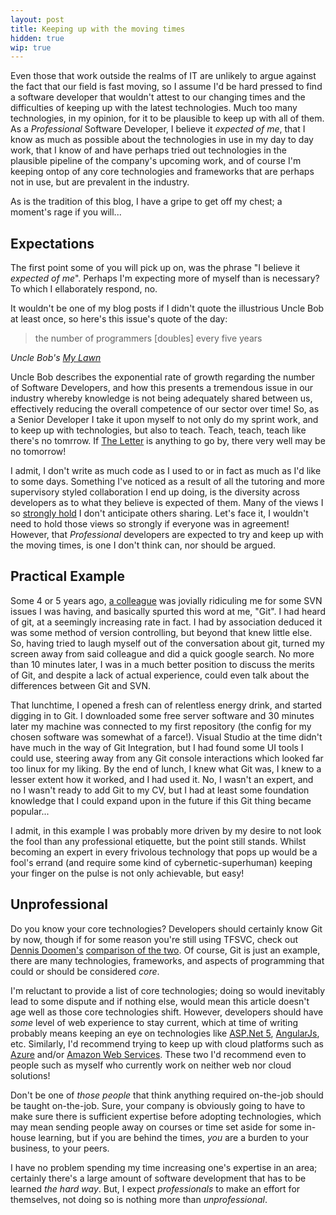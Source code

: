 ```yaml
---
layout: post
title: Keeping up with the moving times
hidden: true
wip: true
---
```


Even those that work outside the realms of IT are unlikely to argue against the fact that our field is fast moving, so I assume I'd be hard pressed to find a software developer that wouldn't attest to our changing times and the difficulties of keeping up with the latest technologies. Much too many technologies, in my opinion, for it to be plausible to keep up with all of them. As a _Professional_ Software Developer, I believe it _expected of me_, that I know as much as possible about the technologies in use in my day to day work, that I know of and have perhaps tried out technologies in the plausible pipeline of the company's upcoming work, and of course I'm keeping ontop of any core technologies and frameworks that are perhaps not in use, but are prevalent in the industry.

As is the tradition of this blog, I have a gripe to get off my chest; a moment's rage if you will...

## Expectations

The first point some of you will pick up on, was the phrase "I believe it _expected of me_". Perhaps I'm expecting more of myself than is necessary? To which I ellaborately respond, no.

It wouldn't be one of my blog posts if I didn't quote the illustrious Uncle Bob at least once, so here's this issue's quote of the day:

> the number of programmers [doubles] every five years

_Uncle Bob's [My Lawn](http://blog.cleancoder.com/uncle-bob/2014/06/20/MyLawn.html)_

Uncle Bob describes the exponential rate of growth regarding the number of Software Developers, and how this presents a tremendous issue in our industry whereby knowledge is not being adequately shared between us, effectively reducing the overall competence of our sector over time! So, as a Senior Developer I take it upon myself to not only do my sprint work, and to keep up with technologies, but also to teach. Teach, teach, teach like there's no tomrrow. If [The Letter](https://blog.8thlight.com/uncle-bob/2012/01/12/The-Letter.html) is anything to go by, there very well may be no tomorrow!

I admit, I don't write as much code as I used to or in fact as much as I'd like to some days. Something I've noticed as a result of all the tutoring and more supervisory styled collaboration I end up doing, is the diversity across developers as to what they believe is expected of them. Many of the views I so [strongly hold](http://blog.codinghorror.com/strong-opinions-weakly-held/) I don't anticipate others sharing. Let's face it, I wouldn't need to hold those views so strongly if everyone was in agreement! However, that _Professional_ developers are expected to try and keep up with the moving times, is one I don't think can, nor should be argued.

## Practical Example

Some 4 or 5 years ago, [a colleague](http://blog.devbot.net/testing/#guru) was jovially ridiculing me for some SVN issues I was having, and basically spurted this word at me, "Git". I had heard of git, at a seemingly increasing rate in fact. I had by association deduced it was some method of version controlling, but beyond that knew little else. So, having tried to laugh myself out of the conversation about git, turned my screen away from said colleague and did a quick google search. No more than 10 minutes later, I was in a much better position to discuss the merits of Git, and despite a lack of actual experience, could even talk about the differences between Git and SVN.

That lunchtime, I opened a fresh can of relentless energy drink, and started digging in to Git. I downloaded some free server software and 30 minutes later my machine was connected to my first repository (the config for my chosen software was somewhat of a farce!). Visual Studio at the time didn't have much in the way of Git Integration, but I had found some UI tools I could use, steering away from any Git console interactions which looked far too linux for my liking. By the end of lunch, I knew what Git was, I knew to a lesser extent how it worked, and I had used it. No, I wasn't an expert, and no I wasn't ready to add Git to my CV, but I had at least some foundation knowledge that I could expand upon in the future if this Git thing became popular...

I admit, in this example I was probably more driven by my desire to not look the fool than any professional etiquette, but the point still stands. Whilst becoming an expert in every frivolous technology that pops up would be a fool's errand (and require some kind of cybernetic-superhuman) keeping your finger on the pulse is not only achievable, but easy!

## Unprofessional

Do you know your core technologies? Developers should certainly know Git by now, though if for some reason you're still using TFSVC, check out [Dennis Doomen's](https://twitter.com/ddoomen) [comparison of the two](http://www.continuousimprover.com/2015/06/why-you-should-abandon-tfs-source.html). Of course, Git is just an example, there are many technologies, frameworks, and aspects of programming that could or should be considered _core_.

I'm reluctant to provide a list of core technologies; doing so would inevitably lead to some dispute and if nothing else, would mean this article doesn't age well as those core technologies shift. However, developers should have _some_ level of web experience to stay current, which at time of writing probably means keeping an eye on technologies like [ASP.Net 5](https://get.asp.net/), [AngularJs](https://angularjs.org/), etc. Similarly, I'd recommend trying to keep up with cloud platforms such as [Azure](https://azure.microsoft.com/en-gb/) and/or [Amazon Web Services](https://aws.amazon.com/). These two I'd recommend even to people such as myself who currently work on neither web nor cloud solutions!

Don't be one of _those people_ that think anything required on-the-job should be taught on-the-job. Sure, your company is obviously going to have to make sure there is sufficient expertise before adopting technologies, which may mean sending people away on courses or time set aside for some in-house learning, but if you are behind the times, _you_ are a burden to your business, to your peers.

I have no problem spending my time increasing one's expertise in an area; certainly there's a large amount of software development that has to be learned _the hard way_. But, I expect _professionals_ to make an effort for themselves, not doing so is nothing more than _unprofessional_.
